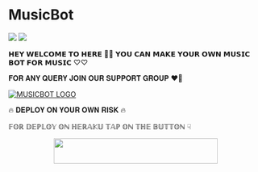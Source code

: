 # MusicBot

<a href="https://t.me/xMentosUpdates"><img src="https://img.shields.io/badge/Join-Telegram%20Channel-red.svg?logo=Telegram"></a>
<a href="t.me/xmentossupport"><img src="https://img.shields.io/badge/Join-Telegram%20Group-blue.svg?logo=telegram"></a>


𝗛𝗘𝗬 𝗪𝗘𝗟𝗖𝗢𝗠𝗘 𝗧𝗢 𝗛𝗘𝗥𝗘  💫💫 𝗬𝗢𝗨 𝗖𝗔𝗡 𝗠𝗔𝗞𝗘 𝗬𝗢𝗨𝗥 𝗢𝗪𝗡 𝗠𝗨𝗦𝗜𝗖 𝗕𝗢𝗧 𝗙𝗢𝗥 𝗠𝗨𝗦𝗜𝗖 ♡︎♡︎

𝐅𝐎𝐑 𝐀𝐍𝐘 𝐐𝐔𝐄𝐑𝐘 𝐉𝐎𝐈𝐍 𝐎𝐔𝐑 𝐒𝐔𝐏𝐏𝐎𝐑𝐓 𝐆𝐑𝐎𝐔𝐏 ❤️🙏

[![MUSICBOT LOGO](https://te.legra.ph/file/2bfa3326912bb3ca1b611.jpg)](https://t.me/XMentosSupport )

🔥 𝐃𝐄𝐏𝐋𝐎𝐘 𝐎𝐍 𝐘𝐎𝐔𝐑 𝐎𝐖𝐍 𝐑𝐈𝐒𝐊 🔥

𝔽𝕆ℝ 𝔻𝔼ℙ𝕃𝕆𝕐 𝕆ℕ ℍ𝔼ℝ𝔸𝕂𝕌 𝕋𝔸ℙ 𝕆ℕ 𝕋ℍ𝔼 𝔹𝕌𝕋𝕋𝕆ℕ ☟︎︎︎


<p align="center"><a href="https://heroku.com/deploy?template=https://github.com/JorDenXD/MusicBot">
  <img src="https://img.shields.io/badge/Deploy%20To%20Heroku-aqua?style=flat&logo=heroku" width="325" height="50.100" /></a></p>
